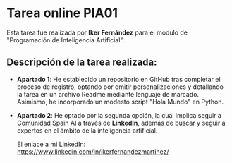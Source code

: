 # Tarea online PIA01
Esta tarea fue realizada por **Iker Fernández** para el modulo de "Programación de Inteligencia Artificial".

## Descripción de la tarea realizada:
- **Apartado 1**:
  He establecido un repositorio en GitHub tras completar el proceso de registro, optando por omitir personalizaciones y detallando la tarea en un archivo Readme mediante    lenguaje de marcado. Asimismo, he incorporado un modesto script "Hola Mundo" en Python.

- **Apartado 2**:
  He optado por la segunda opción, la cual implica seguir a Comunidad Spain AI a través de **LinkedIn**, además de buscar y seguir a expertos en el ámbito de la inteligencia artificial.

  
  El enlace a mi LinkedIn: https://www.linkedin.com/in/ikerfernandezmartinez/


